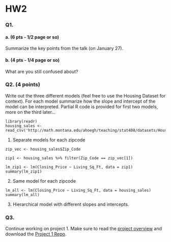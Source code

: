 # HW2

### Q1.  

#### a. (6 pts - 1/2 page or so)
Summarize the key points from the talk (on January 27).

#### b. (4 pts - 1/4 page or so)
What are you still confused about?

### Q2. (4 points)

Write out the three different models (feel free to use the Housing Dataset for context). For each model summarize how the slope and intercept of the model can be interpreted. Partial R code is provided for first two models, more on the third later...

```
library(readr)
housing_sales <-read_csv('http://math.montana.edu/ahoegh/teaching/stat408/datasets/HousingSales.csv')
```

1. Separate models for each zipcode

```
zip_vec <- housing_sales$Zip_Code

zip1 <- housing_sales %>% filter(Zip_Code == zip_vec[1])

lm_zip1 <- lm(Closing_Price ~ Living_Sq_Ft, data = zip1)
summary(lm_zip1)
```


2. Same model for each zipcode

```
lm_all <- lm(Closing_Price ~ Living_Sq_Ft, data = housing_sales)
summary(lm_all)
```


3. Hierarchical model with different slopes and intercepts.

### Q3.
Continue working on project 1. Make sure to read the [project overview](https://stat506.github.io/Project1/) and download the [Project 1 Repo](https://classroom.github.com/a/_nJaCFrq).
